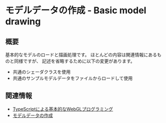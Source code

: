 # モデルデータの作成 - Basic model drawing

## 概要
基本的なモデルのロードと描画処理です。
ほとんどの内容は関連情報にあるものと同様ですが、
記述を省略するために以下の変更があります。

- 共通のシェーダクラスを使用
- 共通のサンプルモデルデータをファイルからロードして使用

## 関連情報
- [TypeScriptによる基本的なWebGLプログラミング](./basic_webgl_ts/)
- [モデルデータの作成](./basic_model_converting/)
